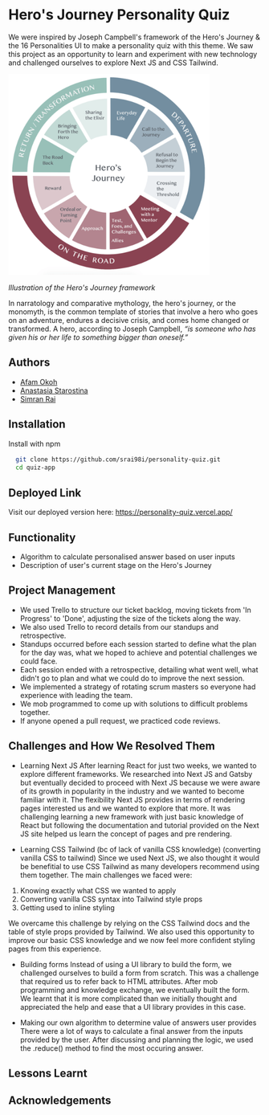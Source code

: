 # Hero's Journey Personality Quiz

We were inspired by Joseph Campbell's framework of the Hero's Journey & the 16 Personalities UI to make a personality quiz with this theme. We saw this project as an opportunity to learn and experiment with new technology and challenged ourselves to explore Next JS and CSS Tailwind.

 <img src="./heros_journey.png" width="400px"/> 
 
<em> Illustration of the Hero's Journey framework</em>

In narratology and comparative mythology, the hero's journey, or the monomyth, is the common template of stories that involve a hero who goes on an adventure, endures a decisive crisis, and comes home changed or transformed. A hero, according to Joseph Campbell, <em>“is someone who has given his or her life to something bigger than oneself.”</em>

## Authors

- [Afam Okoh](https://www.github.com/afam-io)
- [Anastasia Starostina](https://www.github.com/anastasia-starostina)
- [Simran Rai](https://www.github.com/srai98i)


## Installation

Install with npm

```bash
  git clone https://github.com/srai98i/personality-quiz.git
  cd quiz-app
```
    
## Deployed Link

Visit our deployed version here: https://personality-quiz.vercel.app/


## Functionality

- Algorithm to calculate personalised answer based on user inputs
- Description of user's current stage on the Hero's Journey



## Project Management

- We used Trello to structure our ticket backlog, moving tickets from 'In Progress' to 'Done', adjusting the size of the tickets along the way.
- We also used Trello to record details from our standups and retrospective. 
- Standups occurred before each session started to define what the plan for the day was, what we hoped to achieve and potential challenges we could face.
- Each session ended with a retrospective, detailing what went well, what didn't go to plan and what we could do to improve the next session.
- We implemented a strategy of rotating scrum masters so everyone had experience with leading the team.
- We mob programmed to come up with solutions to difficult problems together.
- If anyone opened a pull request, we practiced code reviews. 
## Challenges and How We Resolved Them 

- Learning Next JS
After learning React for just two weeks, we wanted to explore different frameworks. We researched into Next JS and Gatsby but eventually decided to proceed with Next JS because we were aware of its growth in popularity in the industry and we wanted to become familiar with it. The flexibility Next JS provides in terms of rendering pages interested us and we wanted to explore that more. It was challenging learning a new framework with just basic knowledge of React but following the documentation and tutorial provided on the Next JS site helped us learn the concept of pages and pre rendering. 


- Learning CSS Tailwind (bc of lack of vanilla CSS knowledge) (converting vanilla CSS to tailwind)
Since we used Next JS, we also thought it would be benefitial to use CSS Tailwind as many developers recommend using them together. The main challenges we faced were:
1. Knowing exactly what CSS we wanted to apply 
2. Converting vanilla CSS syntax into Tailwind style props 
3. Getting used to inline styling

We overcame this challenge by relying on the CSS Tailwind docs and the table of style props provided by Tailwind. We also used this opportunity to improve our basic CSS knowledge and we now feel more confident styling pages from this experience. 

- Building forms
Instead of using a UI library to build the form, we challenged ourselves to build a form from scratch. This was a challenge that required us to refer back to HTML attributes. After mob programming and knowledge exchange, we eventually built the form. We learnt that it is more complicated than we initially thought and appreciated the help and ease that a UI library provides in this case. 

- Making our own algorithm to determine value of answers user provides
There were a lot of ways to calculate a final answer from the inputs provided by the user. After discussing and planning the logic, we used the .reduce() method to find the most occuring answer. 




## Lessons Learnt


## Acknowledgements




